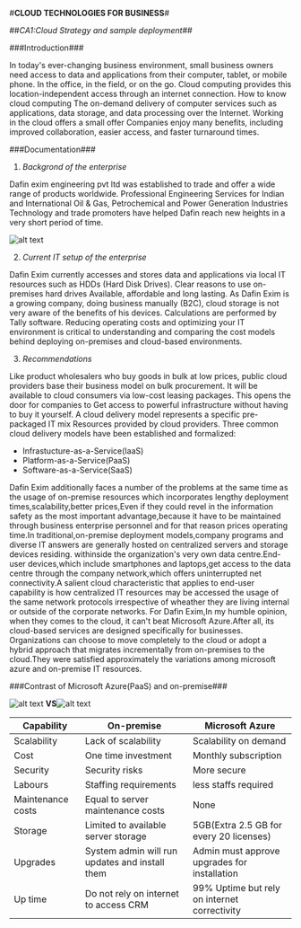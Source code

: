 #**CLOUD TECHNOLOGIES FOR BUSINESS**#

##*CA1:Cloud Strategy and sample deployment*##

###Introduction###

In today's ever-changing business environment, small business owners need access to data and applications from their computer, tablet, or mobile phone.
In the office, in the field, or on the go. Cloud computing provides this location-independent access through an internet connection. How to know cloud computing
The on-demand delivery of computer services such as applications, data storage, and data processing over the Internet. Working in the cloud offers a small offer
Companies enjoy many benefits, including improved collaboration, easier access, and faster turnaround times.

###Documentation###

1. *Backgrond of the enterprise*

Dafin exim engineering pvt ltd was established to trade and offer a wide range of products worldwide.
Professional Engineering Services for Indian and International Oil & Gas, Petrochemical and Power Generation Industries
Technology and trade promoters have helped Dafin reach new heights in a very short period of time.
 
![alt text](https://dafinglobal.com/wp-content/uploads/2017/09/dafinlogo.jpg)


2. *Current IT setup of the enterprise*

Dafin Exim currently accesses and stores data and applications via local IT resources such as HDDs (Hard Disk Drives). Clear reasons to use on-premises hard drives
Available, affordable and long lasting. As Dafin Exim is a growing company, doing business manually (B2C), cloud storage is not very aware of the benefits of his devices.
Calculations are performed by Tally software. Reducing operating costs and optimizing your IT environment is critical to understanding and comparing the cost models behind deploying on-premises and cloud-based environments.


3. *Recommendations*

Like product wholesalers who buy goods in bulk at low prices, public cloud providers base their business model on bulk procurement.
It will be available to cloud consumers via low-cost leasing packages. This opens the door for companies to
Get access to powerful infrastructure without having to buy it yourself. A cloud delivery model represents a specific pre-packaged IT mix
Resources provided by cloud providers. Three common cloud delivery models have been established and formalized:

- Infrastucture-as-a-Service(IaaS)
- Platform-as-a-Service(PaaS)
- Software-as-a-Service(SaaS)



Dafin Exim additionally faces a number of the problems at the same time as the usage of on-premise resources which incorporates lengthy deployment times,scalability,better prices,Even if they could revel in the information safety as the most important advantage,because it have to be maintained through business 
enterprise personnel and for that reason prices operating time.In traditional,on-premise deployment models,company programs and diverse IT answers are generally hosted on centralized servers and storage devices residing.
withinside the organization's very own data centre.End-user devices,which include smartphones and laptops,get access to the data centre through the company network,which offers uninterrupted net connectivity.A salient
cloud characteristic that applies to end-user capability is how centralized IT resources may be accessed the usage of the same network protocols irrespective of wheather they are living internal or outside of the corporate networks.
For Dafin Exim,In my humble opinion, when they comes to the cloud, it can't beat Microsoft Azure.After all, its cloud-based services are designed specifically for businesses. Organizations can choose to move completely to the cloud or adopt a hybrid approach that
 migrates incrementally from on-premises to the cloud.They were satisfied approximately the variations among microsoft azure and on-premise IT resources.



###Contrast of Microsoft Azure(PaaS) and on-premise###



![alt text](https://encrypted-tbn0.gstatic.com/images?q=tbn:ANd9GcQQ1wIDC-WtZHQwf_qD5HYwv_a0oOO7RnGf5Q&usqp=CAU) **VS**![alt text](https://encrypted-tbn0.gstatic.com/images?q=tbn:ANd9GcRGKoBeR5y7D-wTa_PlpPpc-W5TC5L20IaOwg&usqp=CAU)

 

 

|Capability       |On-premise                                    |  Microsoft Azure                            |
|-----------------|----------------------------------------------|---------------------------------------------|
|Scalability      |Lack of scalability                           |Scalability on demand                        |
|Cost             |One time investment                           |Monthly subscription                         |
|Security         |Security risks                                |More secure                                  |
|Labours          |Staffing requirements                         |less staffs required                         |
|Maintenance costs|Equal to server maintenance costs             |None                                         |
|Storage          |Limited to available  server storage          |5GB(Extra 2.5 GB for every 20 licenses)      |
|Upgrades         |System admin will run updates and install them|Admin must approve upgrades for installation |
|Up time          |Do not rely on internet to access CRM         |99% Uptime but rely on internet  correctivity|









  
 











